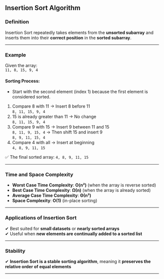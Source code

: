 
## Insertion Sort Algorithm  

### Definition  
Insertion Sort repeatedly takes elements from the **unsorted subarray** and inserts them into their **correct position** in the **sorted subarray**.

---

### Example  
Given the array:  
`11, 8, 15, 9, 4`  

#### Sorting Process:
- Start with the second element (index 1) because the first element is considered sorted.
1. Compare 8 with 11 → Insert 8 before 11  
   `8, 11, 15, 9, 4`
2. 15 is already greater than 11 → No change  
   `8, 11, 15, 9, 4`
3. Compare 9 with 15 → Insert 9 between 11 and 15  
   `8, 11, 9, 15, 4` → Then shift 15 and insert 9  
   `8, 9, 11, 15, 4`
4. Compare 4 with all → Insert at beginning  
   `4, 8, 9, 11, 15`

✅ The final sorted array: `4, 8, 9, 11, 15`

---

### Time and Space Complexity  
- **Worst Case Time Complexity**: **O(n²)** (when the array is reverse sorted)  
- **Best Case Time Complexity**: **Ω(n)** (when the array is already sorted)  
- **Average Case Time Complexity**: **Θ(n²)**  
- **Space Complexity**: **O(1)** (in-place sorting)

---

### Applications of Insertion Sort  
✔ Best suited for **small datasets** or **nearly sorted arrays**  
✔ Useful when **new elements are continually added to a sorted list**

---

### Stability  
✔ **Insertion Sort is a stable sorting algorithm**, meaning it **preserves the relative order of equal elements**

---
